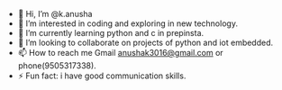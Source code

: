 - 👋 Hi, I’m @k.anusha
- 👀 I’m interested in coding and exploring in new technology.
- 🌱 I’m currently learning python and c in prepinsta.
- 💞️ I’m looking to collaborate on projects of python and iot embedded.
- 📫 How to reach me Gmail anushak3016@gmail.com or phone(9505317338).
- ⚡ Fun fact: i have good communication skills.

